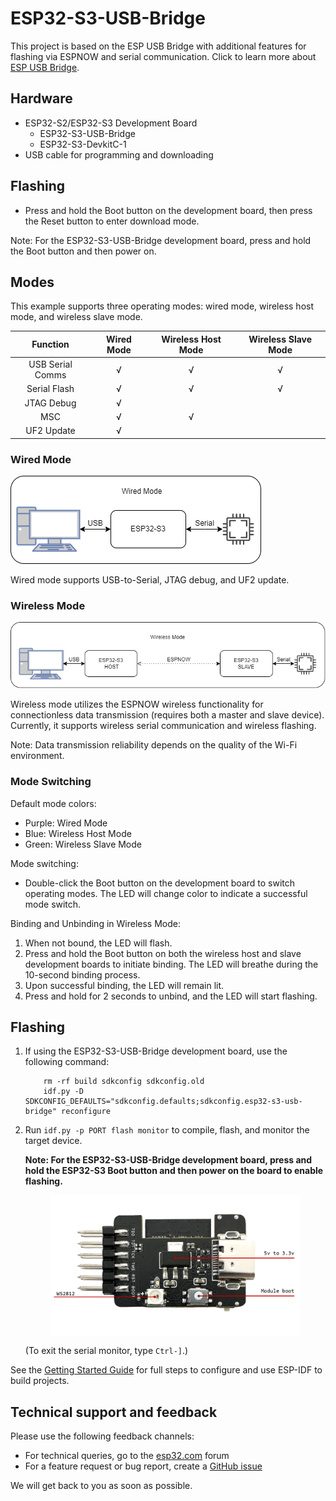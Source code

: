 # ESP32-S3-USB-Bridge

This project is based on the ESP USB Bridge with additional features for flashing via ESPNOW and serial communication. Click to learn more about [ESP USB Bridge](https://github.com/espressif/esp-usb-bridge#readme).

## Hardware

* ESP32-S2/ESP32-S3 Development Board
    * ESP32-S3-USB-Bridge
    * ESP32-S3-DevkitC-1
* USB cable for programming and downloading

## Flashing

* Press and hold the Boot button on the development board, then press the Reset button to enter download mode.

Note: For the ESP32-S3-USB-Bridge development board, press and hold the Boot button and then power on.

## Modes

This example supports three operating modes: wired mode, wireless host mode, and wireless slave mode.

|     Function     | Wired Mode | Wireless Host Mode | Wireless Slave Mode |
| :--------------: | :--------: | :----------------: | :----------------: |
| USB Serial Comms |     √      |         √          |         √          |
|    Serial Flash  |     √      |         √          |         √          |
|    JTAG Debug    |     √      |                    |                    |
|       MSC        |     √      |         √          |                    |
|    UF2 Update    |     √      |                    |                    |

### Wired Mode

![Wired Mode](images/wired_mode.png)

Wired mode supports USB-to-Serial, JTAG debug, and UF2 update.

### Wireless Mode

![Wireless Mode](images/wireless_mode.png)

Wireless mode utilizes the ESPNOW wireless functionality for connectionless data transmission (requires both a master and slave device). Currently, it supports wireless serial communication and wireless flashing.

Note: Data transmission reliability depends on the quality of the Wi-Fi environment.

### Mode Switching

Default mode colors:
* Purple: Wired Mode
* Blue: Wireless Host Mode
* Green: Wireless Slave Mode

Mode switching:
* Double-click the Boot button on the development board to switch operating modes. The LED will change color to indicate a successful mode switch.

Binding and Unbinding in Wireless Mode:
1. When not bound, the LED will flash.
2. Press and hold the Boot button on both the wireless host and slave development boards to initiate binding. The LED will breathe during the 10-second binding process.
3. Upon successful binding, the LED will remain lit.
4. Press and hold for 2 seconds to unbind, and the LED will start flashing.

## Flashing

1. If using the ESP32-S3-USB-Bridge development board, use the following command:
    ```
        rm -rf build sdkconfig sdkconfig.old
        idf.py -D SDKCONFIG_DEFAULTS="sdkconfig.defaults;sdkconfig.esp32-s3-usb-bridge" reconfigure
    ```

2. Run `idf.py -p PORT flash monitor` to compile, flash, and monitor the target device. 
    
    **Note: For the ESP32-S3-USB-Bridge development board, press and hold the ESP32-S3 Boot button and then power on the board to enable flashing.**

    <div style="display: flex; justify-content: center;">
    <img src="static/esp32-s3-usb-bridge-back-instruction.png" alt="ESP32-S3 Boot Switch" style="max-width: 400px; max-height: 300px;">
    </div>

    (To exit the serial monitor, type ``Ctrl-]``.)

See the [Getting Started Guide](https://docs.espressif.com/projects/esp-idf/en/latest/get-started/index.html) for full steps to configure and use ESP-IDF to build projects.

## Technical support and feedback

Please use the following feedback channels:

* For technical queries, go to the [esp32.com](https://esp32.com/) forum
* For a feature request or bug report, create a [GitHub issue](https://github.com/espressif/esp-dev-kits/issues)

We will get back to you as soon as possible.
